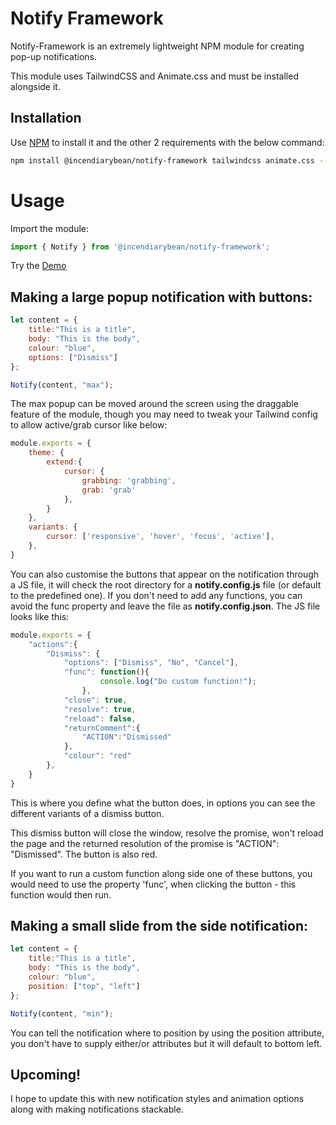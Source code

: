# Notify Framework

Notify-Framework is an extremely lightweight NPM module for creating pop-up notifications.

This module uses TailwindCSS and Animate.css and must be installed alongside it.

## Installation

Use [NPM](https://www.npmjs.com/) to install it and the other 2 requirements with the below command:

```bash
npm install @incendiarybean/notify-framework tailwindcss animate.css --save
```

# Usage
Import the module:
```javascript
import { Notify } from '@incendiarybean/notify-framework';
```

Try the [Demo](https://github.com/incendiarybean/notify-framework-demo)

## Making a large popup notification with buttons:
```javascript
let content = {
    title:"This is a title",
    body: "This is the body",
    colour: "blue",
    options: ["Dismiss"]
};

Notify(content, "max");

```
The max popup can be moved around the screen using the draggable feature of the module, though you may need to tweak your Tailwind config to allow active/grab cursor like below:
```javascript
module.exports = {
    theme: { 
        extend:{
            cursor: {
                grabbing: 'grabbing',
                grab: 'grab'
            },
        }
    },
    variants: {
        cursor: ['responsive', 'hover', 'focus', 'active'],
    },
}
```

You can also customise the buttons that appear on the notification through a JS file, it will check the root directory for a **notify.config.js** file (or default to the predefined one). If you don't need to add any functions, you can avoid the func property and leave the file as **notify.config.json**. The JS file looks like this:
```javascript
module.exports = {
    "actions":{
        "Dismiss": {
            "options": ["Dismiss", "No", "Cancel"],
            "func": function(){
                    console.log("Do custom function!");
                },
            "close": true,
            "resolve": true,
            "reload": false,
            "returnComment":{
                "ACTION":"Dismissed"
            },
            "colour": "red"
        },
    }
}
```
This is where you define what the button does, in options you can see the different variants of a dismiss button.

This dismiss button will close the window, resolve the promise, won't reload the page and the returned resolution of the promise is "ACTION": "Dismissed". The button is also red.

If you want to run a custom function along side one of these buttons, you would need to use the property 'func', when clicking the button - this function would then run.

## Making a small slide from the side notification:
```javascript
let content = {
    title:"This is a title",
    body: "This is the body",
    colour: "blue",
    position: ["top", "left"]
};

Notify(content, "min");

```
You can tell the notification where to position by using the position attribute, you don't have to supply either/or attributes but it will default to bottom left.

## Upcoming!
I hope to update this with new notification styles and animation options along with making notifications stackable.
